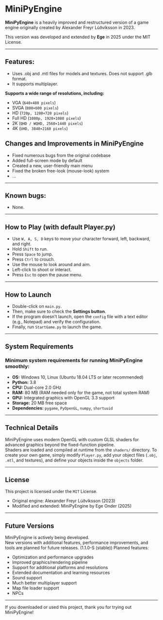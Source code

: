 # MiniPyEngine
**MiniPyEngine** is a heavily improved and restructured version of a game engine originally created by Alexander Freyr Lúðvíksson in 2023.

This version was developed and extended by **Ege** in 2025 under the MIT License.

---

## Features:
- Uses .obj and .mtl files for models and textures. Does not support .glb format.
- It supports multiplayer.

**Supports a wide range of resolutions, including:**
- VGA (`640×480 pixels`)
- SVGA (`800×600 pixels`)
- HD (`720p, 1280×720 pixels`)
- Full HD (`1080p, 1920×1080 pixels`)
- 2K (`QHD / WQHD, 2560×1440 pixels`)
- 4K (`UHD, 3840×2160 pixels`) 

## Changes and Improvements in MiniPyEngine
- Fixed numerous bugs from the original codebase  
- Added full-screen mode by default  
- Created a new, user-friendly main menu    
- Fixed the broken free-look (mouse-look) system
- ...

---

## Known bugs:
- None.
  
---

## How to Play (with default Player.py)
- Use `W, A, S, D` keys to move your character forward, left, backward, and right.
- Hold `Shift` to run.
- Press `Space` to jump.
- Press `Ctrl` to crouch.
- Use the mouse to look around and aim.
- Left-click to shoot or interact.
- Press `Esc` to open the pause menu.

---

## How to Launch

- Double-click on `main.py`.  
- Then, make sure to check the **Settings button**.  
- If the program doesn't launch, open the `config` file with a text editor (e.g., Notepad) and verify the configuration.  
- Finally, run `StartGame.py` to launch the game.

---

## System Requirements

### Minimum system requirements for running **MiniPyEngine** smoothly:
- **OS:** Windows 10, Linux (Ubuntu 18.04 LTS or later recommended)
- **Python:** 3.8  
- **CPU:** Dual-core 2.0 GHz  
- **RAM:** 80 MB (RAM needed only for the game, not total system RAM)
- **GPU:** Integrated graphics with OpenGL 3.3 support  
- **Storage:** 20 MB free space  
- **Dependencies:** `pygame`, `PyOpenGL`, `numpy`, `shortuuid`

---

## Technical Details

MiniPyEngine uses modern OpenGL with custom GLSL shaders for advanced graphics beyond the fixed-function pipeline.  
Shaders are loaded and compiled at runtime from the `shaders/` directory.
To create your own game, simply modify `Player.py`, add your object files (`.obj`, `.mtl`, and textures), and define your objects inside the `objects` folder.





---

## License

This project is licensed under the `MIT` License.

- Original engine: Alexander Freyr Lúðvíksson (2023)  
- Modified and extended: MiniPyEngine by Ege Onder (2025)

---

## Future Versions

MiniPyEngine is actively being developed.  
New versions with additional features, performance improvements, and tools are planned for future releases. (1.1.0-S (stable))
Planned features:

- Optimization and performance upgrades  
- Improved graphics/rendering pipeline  
- Support for additional platforms and resolutions  
- Extended documentation and learning resources
- Sound support
- Much better multiplayer support
- Map file loader support
- NPCs
---

If you downloaded or used this project, thank you for trying out MiniPyEngine!
